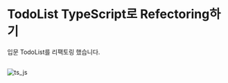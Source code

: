 # TodoList TypeScript로 Refectoring하기

입문 TodoList를 리팩토링 했습니다.

##

![ts_js](https://user-images.githubusercontent.com/71123399/213163797-21303570-86e3-41c6-b483-778dbd4213d6.png)
